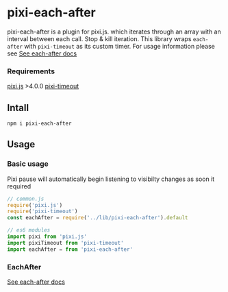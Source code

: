 # pixi-each-after

pixi-each-after is a plugin for pixi.js. which iterates through an array with an interval between each call. Stop & kill iteration.
This library wraps `each-after` with `pixi-timeout` as its custom timer. For usage information please see [See each-after docs](https://github.com/brenwell/each-after)

### Requirements

[pixi.js](https://github.com/pixijs/pixi.js) >4.0.0
[pixi-timeout](https://github.com/brenwell/pixi-timeout)

## Intall

```shell
npm i pixi-each-after
```

## Usage

### Basic usage

Pixi pause will automatically begin listening to visibilty changes as soon it required

```js
// common.js
require('pixi.js')
require('pixi-timeout')
const eachAfter = require('../lib/pixi-each-after').default

// es6 modules
import pixi from 'pixi.js'
import pixiTimeout from 'pixi-timeout'
import eachAfter = from 'pixi-each-after'
```

### EachAfter

[See each-after docs](https://github.com/brenwell/each-after)